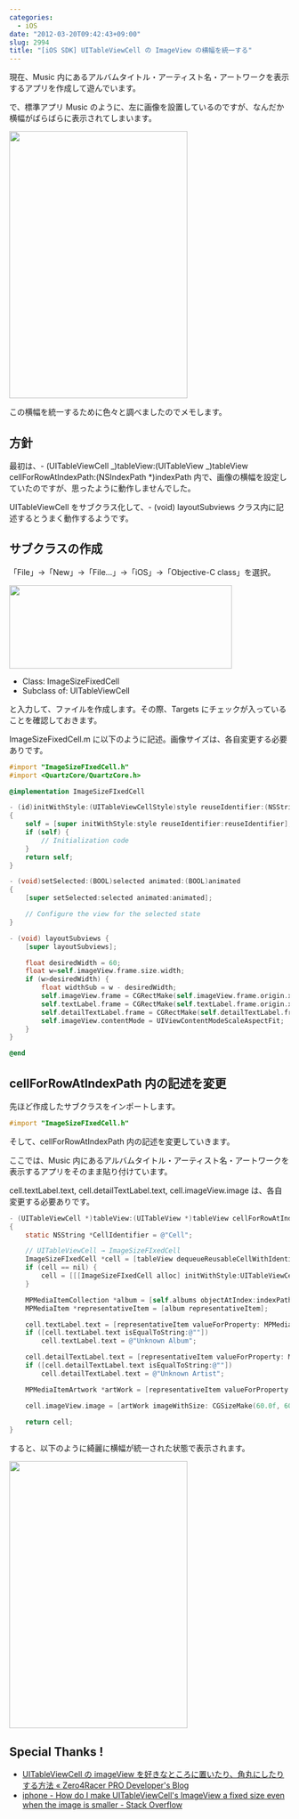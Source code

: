 ```yaml
---
categories:
  - iOS
date: "2012-03-20T09:42:43+09:00"
slug: 2994
title: "[iOS SDK] UITableViewCell の ImageView の横幅を統一する"
---
```


現在、Music 内にあるアルバムタイトル・アーティスト名・アートワークを表示するアプリを作成して遊んでいます。

で、標準アプリ Music のように、左に画像を設置しているのですが、なんだか横幅がばらばらに表示されてしまいます。

<img alt="" src="/images/2012/03/2994_1.png" width="320" height="480">

この横幅を統一するために色々と調べましたのでメモします。

## 方針

最初は、- (UITableViewCell _)tableView:(UITableView _)tableView cellForRowAtIndexPath:(NSIndexPath \*)indexPath 内で、画像の横幅を設定していたのですが、思ったように動作しませんでした。

UITableViewCell をサブクラス化して、- (void) layoutSubviews クラス内に記述するとうまく動作するようです。

## サブクラスの作成

「File」→「New」→「File...」→「iOS」→「Objective-C class」を選択。

<img alt="" src="/images/2012/03/2994_2.png" width="400" height="150">

- Class: ImageSizeFixedCell
- Subclass of: UITableViewCell

と入力して、ファイルを作成します。その際、Targets にチェックが入っていることを確認しておきます。

ImageSizeFixedCell.m に以下のように記述。画像サイズは、各自変更する必要ありです。

```objectivec
#import "ImageSizeFIxedCell.h"
#import <QuartzCore/QuartzCore.h>

@implementation ImageSizeFIxedCell

- (id)initWithStyle:(UITableViewCellStyle)style reuseIdentifier:(NSString *)reuseIdentifier
{
    self = [super initWithStyle:style reuseIdentifier:reuseIdentifier];
    if (self) {
        // Initialization code
    }
    return self;
}

- (void)setSelected:(BOOL)selected animated:(BOOL)animated
{
    [super setSelected:selected animated:animated];

    // Configure the view for the selected state
}

- (void) layoutSubviews {
    [super layoutSubviews];

    float desiredWidth = 60;
    float w=self.imageView.frame.size.width;
    if (w>desiredWidth) {
        float widthSub = w - desiredWidth;
        self.imageView.frame = CGRectMake(self.imageView.frame.origin.x,self.imageView.frame.origin.y,desiredWidth,self.imageView.frame.size.height);
        self.textLabel.frame = CGRectMake(self.textLabel.frame.origin.x-widthSub,self.textLabel.frame.origin.y,self.textLabel.frame.size.width+widthSub,self.textLabel.frame.size.height);
        self.detailTextLabel.frame = CGRectMake(self.detailTextLabel.frame.origin.x-widthSub,self.detailTextLabel.frame.origin.y,self.detailTextLabel.frame.size.width+widthSub,self.detailTextLabel.frame.size.height);
        self.imageView.contentMode = UIViewContentModeScaleAspectFit;
    }
}

@end
```

## cellForRowAtIndexPath 内の記述を変更

先ほど作成したサブクラスをインポートします。

```objectivec
#import "ImageSizeFIxedCell.h"
```

そして、cellForRowAtIndexPath 内の記述を変更していきます。

ここでは、Music 内にあるアルバムタイトル・アーティスト名・アートワークを表示するアプリをそのまま貼り付けています。

cell.textLabel.text, cell.detailTextLabel.text, cell.imageView.image は、各自変更する必要ありです。

```objectivec
- (UITableViewCell *)tableView:(UITableView *)tableView cellForRowAtIndexPath:(NSIndexPath *)indexPath
{
    static NSString *CellIdentifier = @"Cell";

    // UITableViewCell → ImageSizeFIxedCell
    ImageSizeFIxedCell *cell = [tableView dequeueReusableCellWithIdentifier:CellIdentifier];
    if (cell == nil) {
        cell = [[[ImageSizeFIxedCell alloc] initWithStyle:UITableViewCellStyleSubtitle reuseIdentifier:CellIdentifier] autorelease];
    }

    MPMediaItemCollection *album = [self.albums objectAtIndex:indexPath.row];
    MPMediaItem *representativeItem = [album representativeItem];

    cell.textLabel.text = [representativeItem valueForProperty: MPMediaItemPropertyAlbumTitle];
    if ([cell.textLabel.text isEqualToString:@""])
        cell.textLabel.text = @"Unknown Album";

    cell.detailTextLabel.text = [representativeItem valueForProperty: MPMediaItemPropertyArtist];
    if ([cell.detailTextLabel.text isEqualToString:@""])
        cell.detailTextLabel.text = @"Unknown Artist";

    MPMediaItemArtwork *artWork = [representativeItem valueForProperty: MPMediaItemPropertyArtwork];

    cell.imageView.image = [artWork imageWithSize: CGSizeMake(60.0f, 60.0f)];

    return cell;
}
```

すると、以下のように綺麗に横幅が統一された状態で表示されます。

<img alt="" src="/images/2012/03/2994_3.png" width="320" height="480">

## Special Thanks !

- [UITableViewCell の imageView を好きなところに置いたり、角丸にしたりする方法 « Zero4Racer PRO Developer's Blog](http://www.zero4racer.com/blog/359)
- [iphone - How do I make UITableViewCell's ImageView a fixed size even when the image is smaller - Stack Overflow](http://stackoverflow.com/questions/2788028/how-do-i-make-uitableviewcells-imageview-a-fixed-size-even-when-the-image-is-sm)
